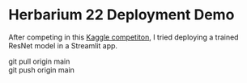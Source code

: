# Herbarium 22 Deployment Demo
After competing in this [Kaggle competiton](https://www.kaggle.com/competitions/herbarium-2022-fgvc9),
I tried deploying a trained ResNet model in a Streamlit app.



git pull origin main  
git push origin main
